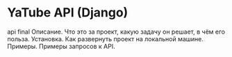 # YaTube API (Django)
api final
Описание. Что это за проект, какую задачу он решает, в чём его польза.
Установка. Как развернуть проект на локальной машине.
Примеры. Примеры запросов к API.